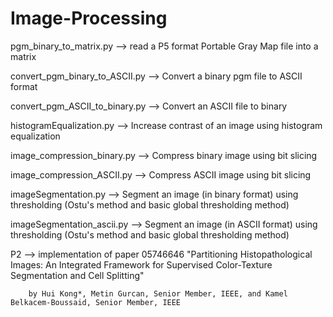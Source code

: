 # Image-Processing

pgm_binary_to_matrix.py --> read a P5 format Portable Gray Map file into a matrix

convert_pgm_binary_to_ASCII.py --> Convert a binary pgm file to ASCII format

convert_pgm_ASCII_to_binary.py --> Convert an ASCII file to binary

histogramEqualization.py --> Increase contrast of an image using histogram equalization

image_compression_binary.py --> Compress binary image using bit slicing

image_compression_ASCII.py --> Compress ASCII image using bit slicing

imageSegmentation.py --> Segment an image (in binary format) using thresholding (Ostu's method and basic global thresholding method)

imageSegmentation_ascii.py --> Segment an image (in ASCII format) using thresholding (Ostu's method and basic global thresholding method)

P2 --> implementation of paper 05746646 "Partitioning Histopathological Images: An Integrated Framework for Supervised Color-Texture Segmentation and Cell Splitting"

        by Hui Kong*, Metin Gurcan, Senior Member, IEEE, and Kamel Belkacem-Boussaid, Senior Member, IEEE

